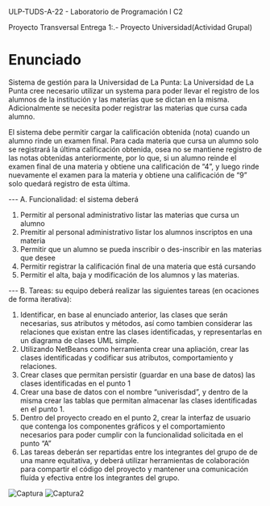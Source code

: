 
ULP-TUDS-A-22 - Laboratorio de Programación l C2


Proyecto Transversal Entrega 1:.- Proyecto Universidad(Actividad Grupal)


# Enunciado

Sistema de gestión para la Universidad de La Punta:
La Universidad de La Punta cree necesario utilizar un systema para poder llevar el registro de
los alumnos de la institución y las materías que se dictan en la misma. 
Adicionalmente se necesita poder registrar las materias que cursa cada alumno. 

El sistema debe permitir cargar la calificación obtenida (nota) cuando un alumno rinde un examen final. 
Para cada materia que cursa un alumno solo se registrará la última calificación obtenida, osea no se mantiene registro
de las notas obtenidas anteriormente, por lo que, si un alumno reinde el examen final de una
materia y obtiene una calificación de “4”, y luego rinde nuevamente el examen para la materia
y obtiene una calificación de “9” solo quedará registro de esta última.

--- A. Funcionalidad: el sistema deberá
1. Permitir al personal administrativo listar las materias que cursa un alumno
2. Premitir al personal administrativo listar los alumnos inscriptos en una materia
3. Permitir que un alumno se pueda inscribir o des-inscribir en las materias que desee
4. Permitir registrar la calificación final de una materia que está cursando
5. Permitir el alta, baja y modificación de los alumnos y las materias.

--- B. Tareas: su equipo deberá realizar las siguientes tareas (en ocaciones de forma
iterativa):
1. Identificar, en base al enunciado anterior, las clases que serán necesarias, sus
atributos y métodos, así como tambien considerar las relaciones que existan entre
las clases identificadas, y representarlas en un diagrama de clases UML simple.
2. Utilizando NetBeans como herramienta crear una apliación, crear las clases
identificadas y codificar sus atributos, comportamiento y relaciones.
3. Crear clases que permitan persistir (guardar en una base de datos) las clases
identificadas en el punto 1
4. Crear una base de datos con el nombre “univerisdad”, y dentro de la misma crear
las tablas que permitan almacenar las clases identificadas en el punto 1.
5. Dentro del proyecto creado en el punto 2, crear la interfaz de usuario que
contenga los componentes gráficos y el comportamiento necesarios para poder
cumplir con la funcionalidad solicitada en el punto “A”
6. Las tareas deberán ser repartidas entre los integrantes del grupo de de una manre
equitativa, y deberá utilizar herramientas de colaboración para compartir el código
del proyecto y mantener una comunicación fluída y efectiva entre los integrantes
del grupo.




![Captura](https://user-images.githubusercontent.com/62398984/175840915-94b7fe57-8170-4a1d-851a-04704a71711e.JPG)
![Captura2](https://user-images.githubusercontent.com/62398984/175840930-5ef9f466-2b7c-477f-b6b1-4e4b462ee128.JPG)
